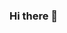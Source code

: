 ### Hi there 👋

<!--
**tasrih/tasrih** is a ✨ _special_ ✨ repository because its `README.md` (this file) appears on your GitHub profile.

Here are some ideas to get you started:

- 🔭 I’m currently working on ...
- 🌱 I’m currently learning ...
- 👯 I’m looking to collaborate on ...
- 🤔 I’m looking for help with ... sistem readme
- 💬 Ask me about ...
- 📫 How to reach me: ...
- 😄 Pronouns: ...
- ⚡ Fun fact: ...
-->
